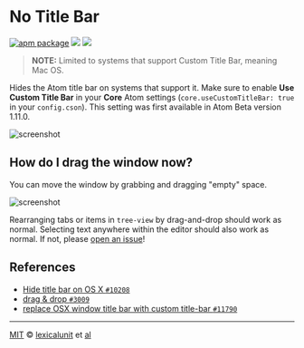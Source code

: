 # No Title Bar

[![apm package][apm-ver-link]][releases]
[![][dl-badge]][apm-pkg-link]
[![][mit-badge]][mit]

> **NOTE:** Limited to systems that support Custom Title Bar, meaning Mac OS.

Hides the Atom title bar on systems that support it. Make sure to enable **Use Custom Title Bar** in your **Core** Atom settings (`core.useCustomTitleBar: true` in your `config.cson`). This setting was first available in Atom Beta version 1.11.0.

![screenshot](https://cloud.githubusercontent.com/assets/1903876/18184202/8f52cd40-705d-11e6-95b0-1766fc741a16.png)

## How do I drag the window now?

You can move the window by grabbing and dragging "empty" space.

![screenshot](https://cloud.githubusercontent.com/assets/1903876/21533874/dad294de-cd24-11e6-9fee-6e4809cc86a7.png)

Rearranging tabs or items in `tree-view` by drag-and-drop should work as normal. Selecting text anywhere within the editor should also work as normal. If not, please [open an issue][issues]!

## References

- [Hide title bar on OS X `#10208`](https://github.com/atom/atom/pull/10208)
- [drag & drop `#3009`](https://github.com/electron/electron/issues/3009)
- [replace OSX window title bar with custom title-bar `#11790`](https://github.com/atom/atom/pull/11790)

---

[MIT][mit] © [lexicalunit][author] et [al][contributors]

[mit]:              http://opensource.org/licenses/MIT
[author]:           http://github.com/lexicalunit
[contributors]:     https://github.com/lexicalunit/no-title-bar/graphs/contributors
[releases]:         https://github.com/lexicalunit/no-title-bar/releases
[mit-badge]:        https://img.shields.io/apm/l/no-title-bar.svg
[apm-pkg-link]:     https://atom.io/packages/no-title-bar
[apm-ver-link]:     https://img.shields.io/apm/v/no-title-bar.svg
[dl-badge]:         http://img.shields.io/apm/dm/no-title-bar.svg
[issues]:           https://github.com/lexicalunit/no-title-bar/issues
